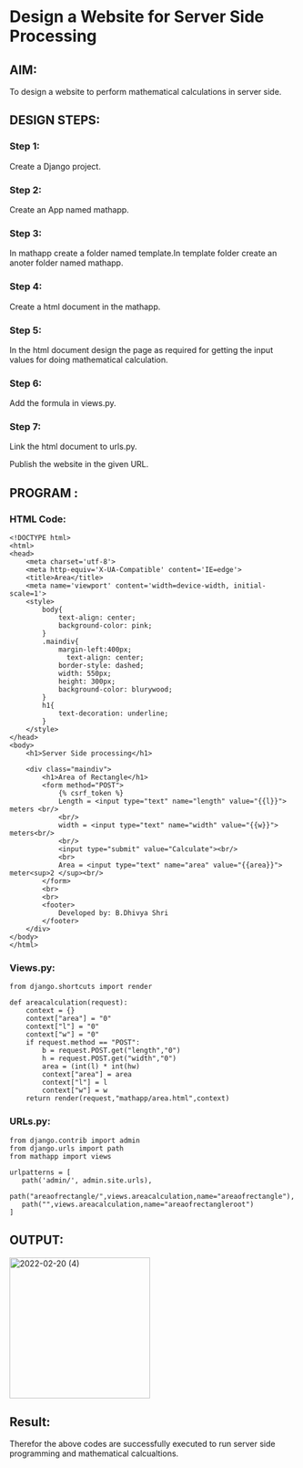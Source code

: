 # Design a Website for Server Side Processing

## AIM:
To design a website to perform mathematical calculations in server side.

## DESIGN STEPS:

### Step 1:
Create a Django project.



### Step 2:
Create an App named mathapp.


### Step 3:
In mathapp create a folder named template.In template folder create an anoter folder named mathapp.


### Step 4:
Create a html document in the mathapp.


### Step 5:
In the html document design the page as required for getting the input values for doing mathematical calculation.



### Step 6:
Add the formula in views.py.


### Step 7:
Link the html document to urls.py.

Publish the website in the given URL.

## PROGRAM :
### HTML Code:
```
<!DOCTYPE html>
<html>
<head>
    <meta charset='utf-8'>
    <meta http-equiv='X-UA-Compatible' content='IE=edge'>
    <title>Area</title>
    <meta name='viewport' content='width=device-width, initial-scale=1'>
    <style>
        body{
            text-align: center;
            background-color: pink;
        }
        .maindiv{
            margin-left:400px;
              text-align: center;
            border-style: dashed;
            width: 550px;
            height: 300px;
            background-color: blurywood;
        }
        h1{
            text-decoration: underline;
        }
    </style>
</head>
<body>
    <h1>Server Side processing</h1>
    
    <div class="maindiv">
        <h1>Area of Rectangle</h1>
        <form method="POST">
            {% csrf_token %}
            Length = <input type="text" name="length" value="{{l}}"> meters <br/>
            <br/>
            width = <input type="text" name="width" value="{{w}}"> meters<br/>
            <br/>
            <input type="submit" value="Calculate"><br/>
            <br>
            Area = <input type="text" name="area" value="{{area}}"> meter<sup>2 </sup><br/>
        </form>
        <br>
        <br>
        <footer>
            Developed by: B.Dhivya Shri
        </footer>
    </div>
</body>
</html>
```
### Views.py:
```
from django.shortcuts import render

def areacalculation(request):
    context = {}
    context["area"] = "0"
    context["l"] = "0"
    context["w"] = "0"
    if request.method == "POST":
        b = request.POST.get("length","0")
        h = request.POST.get("width","0")
        area = (int(l) * int(hw)
        context["area"] = area
        context["l"] = l
        context["w"] = w
    return render(request,"mathapp/area.html",context)
```
### URLs.py:
```
from django.contrib import admin
from django.urls import path
from mathapp import views

urlpatterns = [
   path('admin/', admin.site.urls),
   path("areaofrectangle/",views.areacalculation,name="areaofrectangle"),
   path("",views.areacalculation,name="areaofrectangleroot")
]
```

## OUTPUT:
<img width="247" alt="2022-02-20 (4)" src="https://user-images.githubusercontent.com/94505585/154838076-ca3fe06a-3e1d-4021-9d5d-1b1eb97fd795.png">


## Result:
Therefor the above codes are successfully executed to run server side programming and mathematical calcualtions.


